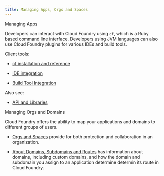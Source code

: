 ```yaml
---
title: Managing Apps, Orgs and Spaces
---
```


Managing Apps

Developers can interact with Cloud Foundry using `cf`, which is a Ruby based command line interface. Developers using JVM languages can also use Cloud Foundry plugins for various IDEs and build tools.

Client tools:

* [cf installation and reference](cf/index.html)

* [IDE integration](ide/index.html)

* [Build Tool Integration](build-tools/index.html)

Also see:

* [API and Libraries](libs/index.html)

Managing Orgs and Domains

Cloud Foundry offers the ability to map your applications and domains to different groups of users.

* [Orgs and Spaces](orgs-and-spaces.html) provide for both protection and collaboration in an organization.

* [About Domains, Subdomains and Routes](custom-domains/index.html) has information about domains, including custom domains, and how the domain and subdomain you assign to an application determine determin its route in Cloud Foundry.

